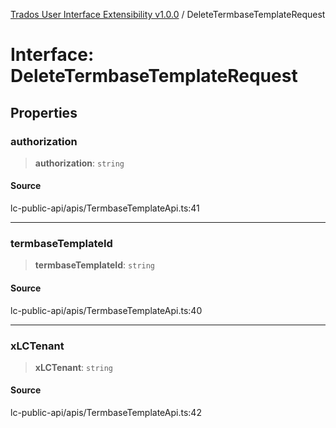 [Trados User Interface Extensibility v1.0.0](../wiki/globals) / DeleteTermbaseTemplateRequest

# Interface: DeleteTermbaseTemplateRequest

## Properties

### authorization

> **authorization**: `string`

#### Source

lc-public-api/apis/TermbaseTemplateApi.ts:41

***

### termbaseTemplateId

> **termbaseTemplateId**: `string`

#### Source

lc-public-api/apis/TermbaseTemplateApi.ts:40

***

### xLCTenant

> **xLCTenant**: `string`

#### Source

lc-public-api/apis/TermbaseTemplateApi.ts:42
